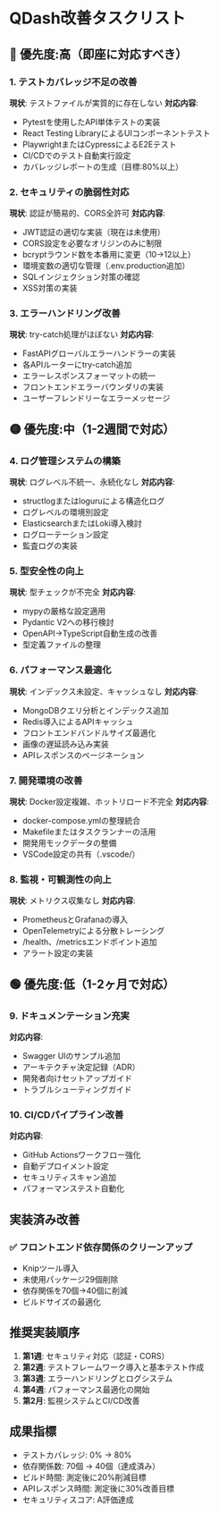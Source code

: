 # QDash改善タスクリスト

## 🔴 優先度:高（即座に対応すべき）

### 1. テストカバレッジ不足の改善
**現状**: テストファイルが実質的に存在しない
**対応内容**:
- Pytestを使用したAPI単体テストの実装
- React Testing LibraryによるUIコンポーネントテスト
- PlaywrightまたはCypressによるE2Eテスト
- CI/CDでのテスト自動実行設定
- カバレッジレポートの生成（目標:80%以上）

### 2. セキュリティの脆弱性対応
**現状**: 認証が簡易的、CORS全許可
**対応内容**:
- JWT認証の適切な実装（現在は未使用）
- CORS設定を必要なオリジンのみに制限
- bcryptラウンド数を本番用に変更（10→12以上）
- 環境変数の適切な管理（.env.production追加）
- SQLインジェクション対策の確認
- XSS対策の実装

### 3. エラーハンドリング改善
**現状**: try-catch処理がほぼない
**対応内容**:
- FastAPIグローバルエラーハンドラーの実装
- 各APIルーターにtry-catch追加
- エラーレスポンスフォーマットの統一
- フロントエンドエラーバウンダリの実装
- ユーザーフレンドリーなエラーメッセージ

## 🟡 優先度:中（1-2週間で対応）

### 4. ログ管理システムの構築
**現状**: ログレベル不統一、永続化なし
**対応内容**:
- structlogまたはloguruによる構造化ログ
- ログレベルの環境別設定
- ElasticsearchまたはLoki導入検討
- ログローテーション設定
- 監査ログの実装

### 5. 型安全性の向上
**現状**: 型チェックが不完全
**対応内容**:
- mypyの厳格な設定適用
- Pydantic V2への移行検討
- OpenAPI→TypeScript自動生成の改善
- 型定義ファイルの整理

### 6. パフォーマンス最適化
**現状**: インデックス未設定、キャッシュなし
**対応内容**:
- MongoDBクエリ分析とインデックス追加
- Redis導入によるAPIキャッシュ
- フロントエンドバンドルサイズ最適化
- 画像の遅延読み込み実装
- APIレスポンスのページネーション

### 7. 開発環境の改善
**現状**: Docker設定複雑、ホットリロード不完全
**対応内容**:
- docker-compose.ymlの整理統合
- Makefileまたはタスクランナーの活用
- 開発用モックデータの整備
- VSCode設定の共有（.vscode/）

### 8. 監視・可観測性の向上
**現状**: メトリクス収集なし
**対応内容**:
- PrometheusとGrafanaの導入
- OpenTelemetryによる分散トレーシング
- /health、/metricsエンドポイント追加
- アラート設定の実装

## 🟢 優先度:低（1-2ヶ月で対応）

### 9. ドキュメンテーション充実
**対応内容**:
- Swagger UIのサンプル追加
- アーキテクチャ決定記録（ADR）
- 開発者向けセットアップガイド
- トラブルシューティングガイド

### 10. CI/CDパイプライン改善
**対応内容**:
- GitHub Actionsワークフロー強化
- 自動デプロイメント設定
- セキュリティスキャン追加
- パフォーマンステスト自動化

## 実装済み改善

### ✅ フロントエンド依存関係のクリーンアップ
- Knipツール導入
- 未使用パッケージ29個削除
- 依存関係を70個→40個に削減
- ビルドサイズの最適化

## 推奨実装順序

1. **第1週**: セキュリティ対応（認証・CORS）
2. **第2週**: テストフレームワーク導入と基本テスト作成
3. **第3週**: エラーハンドリングとログシステム
4. **第4週**: パフォーマンス最適化の開始
5. **第2月**: 監視システムとCI/CD改善

## 成果指標

- テストカバレッジ: 0% → 80%
- 依存関係数: 70個 → 40個（達成済み）
- ビルド時間: 測定後に20%削減目標
- APIレスポンス時間: 測定後に30%改善目標
- セキュリティスコア: A評価達成